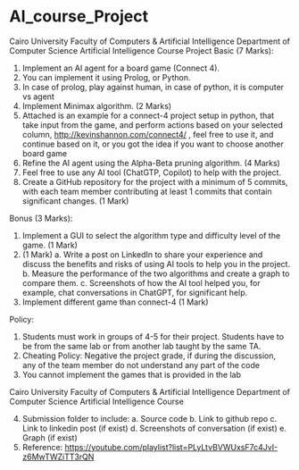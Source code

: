# AI_course_Project

Cairo University
Faculty of Computers & Artificial Intelligence
Department of Computer Science
Artificial Intelligence Course
Project
Basic (7 Marks):
1. Implement an AI agent for a board game (Connect 4).
2. You can implement it using Prolog, or Python.
3. In case of prolog, play against human, in case of python, it is computer vs agent
4. Implement Minimax algorithm. (2 Marks)
5. Attached is an example for a connect-4 project setup in python, that take input from the game,
and perform actions based on your selected column, http://kevinshannon.com/connect4/ , feel free
to use it, and continue based on it, or you got the idea if you want to choose another board game
6. Refine the AI agent using the Alpha-Beta pruning algorithm. (4 Marks)
7. Feel free to use any AI tool (ChatGTP, Copilot) to help with the project.
8. Create a GitHub repository for the project with a minimum of 5 commits, with each team member
contributing at least 1 commits that contain significant changes. (1 Mark)

Bonus (3 Marks):
1. Implement a GUI to select the algorithm type and difficulty level of the game. (1 Mark)
2. (1 Mark)
a. Write a post on LinkedIn to share your experience and discuss the benefits and risks of
using AI tools to help you in the project.
b. Measure the performance of the two algorithms and create a graph to compare them.
c. Screenshots of how the AI tool helped you, for example, chat conversations in ChatGPT,
for significant help.
3. Implement different game than connect-4 (1 Mark)

Policy:
1. Students must work in groups of 4-5 for their project. Students have to be from the same lab or
from another lab taught by the same TA.
2. Cheating Policy: Negative the project grade, if during the discussion, any of the team member do
not understand any part of the code
3. You cannot implement the games that is provided in the lab


Cairo University
Faculty of Computers & Artificial Intelligence
Department of Computer Science
Artificial Intelligence Course

4. Submission folder to include:
a. Source code
b. Link to github repo
c. Link to linkedin post (if exist)
d. Screenshots of conversation (if exist)
e. Graph (if exist)
5. Reference: https://youtube.com/playlist?list=PLyLtvBVWUxsF7c4JvI-z6MwTWZiTT3rQN
